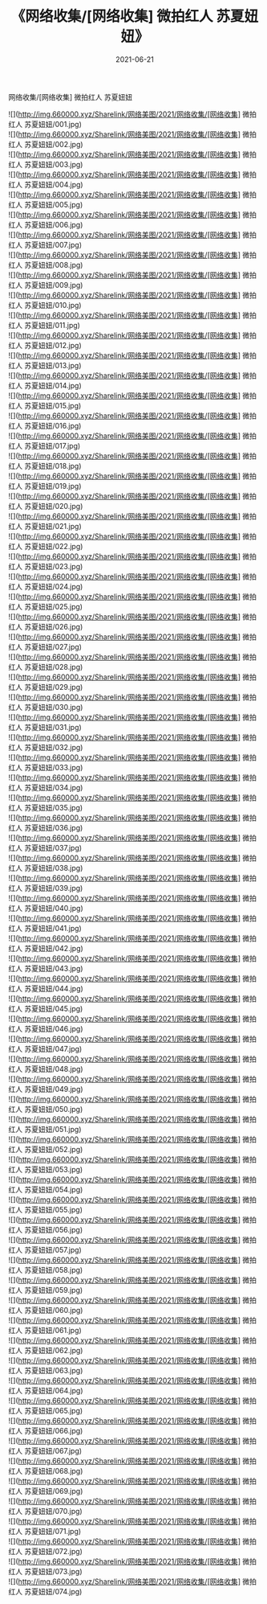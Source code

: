 ﻿---
layout: post
title:  《网络收集/[网络收集] 微拍红人 苏夏妞妞》
date:   2021-06-21
img: http://img.660000.xyz/Sharelink/网络美图/2021/网络收集/[网络收集] 微拍红人 苏夏妞妞/000.jpg
categories: [美女, 清纯, 唯美]
---

网络收集/[网络收集] 微拍红人 苏夏妞妞

 ![](http://img.660000.xyz/Sharelink/网络美图/2021/网络收集/[网络收集] 微拍红人 苏夏妞妞/001.jpg) <br>![](http://img.660000.xyz/Sharelink/网络美图/2021/网络收集/[网络收集] 微拍红人 苏夏妞妞/002.jpg) <br>![](http://img.660000.xyz/Sharelink/网络美图/2021/网络收集/[网络收集] 微拍红人 苏夏妞妞/003.jpg) <br>![](http://img.660000.xyz/Sharelink/网络美图/2021/网络收集/[网络收集] 微拍红人 苏夏妞妞/004.jpg) <br>![](http://img.660000.xyz/Sharelink/网络美图/2021/网络收集/[网络收集] 微拍红人 苏夏妞妞/005.jpg) <br>![](http://img.660000.xyz/Sharelink/网络美图/2021/网络收集/[网络收集] 微拍红人 苏夏妞妞/006.jpg) <br>![](http://img.660000.xyz/Sharelink/网络美图/2021/网络收集/[网络收集] 微拍红人 苏夏妞妞/007.jpg) <br>![](http://img.660000.xyz/Sharelink/网络美图/2021/网络收集/[网络收集] 微拍红人 苏夏妞妞/008.jpg) <br>![](http://img.660000.xyz/Sharelink/网络美图/2021/网络收集/[网络收集] 微拍红人 苏夏妞妞/009.jpg) <br>![](http://img.660000.xyz/Sharelink/网络美图/2021/网络收集/[网络收集] 微拍红人 苏夏妞妞/010.jpg) <br>![](http://img.660000.xyz/Sharelink/网络美图/2021/网络收集/[网络收集] 微拍红人 苏夏妞妞/011.jpg) <br>![](http://img.660000.xyz/Sharelink/网络美图/2021/网络收集/[网络收集] 微拍红人 苏夏妞妞/012.jpg) <br>![](http://img.660000.xyz/Sharelink/网络美图/2021/网络收集/[网络收集] 微拍红人 苏夏妞妞/013.jpg) <br>![](http://img.660000.xyz/Sharelink/网络美图/2021/网络收集/[网络收集] 微拍红人 苏夏妞妞/014.jpg) <br>![](http://img.660000.xyz/Sharelink/网络美图/2021/网络收集/[网络收集] 微拍红人 苏夏妞妞/015.jpg) <br>![](http://img.660000.xyz/Sharelink/网络美图/2021/网络收集/[网络收集] 微拍红人 苏夏妞妞/016.jpg) <br>![](http://img.660000.xyz/Sharelink/网络美图/2021/网络收集/[网络收集] 微拍红人 苏夏妞妞/017.jpg) <br>![](http://img.660000.xyz/Sharelink/网络美图/2021/网络收集/[网络收集] 微拍红人 苏夏妞妞/018.jpg) <br>![](http://img.660000.xyz/Sharelink/网络美图/2021/网络收集/[网络收集] 微拍红人 苏夏妞妞/019.jpg) <br>![](http://img.660000.xyz/Sharelink/网络美图/2021/网络收集/[网络收集] 微拍红人 苏夏妞妞/020.jpg) <br>![](http://img.660000.xyz/Sharelink/网络美图/2021/网络收集/[网络收集] 微拍红人 苏夏妞妞/021.jpg) <br>![](http://img.660000.xyz/Sharelink/网络美图/2021/网络收集/[网络收集] 微拍红人 苏夏妞妞/022.jpg) <br>![](http://img.660000.xyz/Sharelink/网络美图/2021/网络收集/[网络收集] 微拍红人 苏夏妞妞/023.jpg) <br>![](http://img.660000.xyz/Sharelink/网络美图/2021/网络收集/[网络收集] 微拍红人 苏夏妞妞/024.jpg) <br>![](http://img.660000.xyz/Sharelink/网络美图/2021/网络收集/[网络收集] 微拍红人 苏夏妞妞/025.jpg) <br>![](http://img.660000.xyz/Sharelink/网络美图/2021/网络收集/[网络收集] 微拍红人 苏夏妞妞/026.jpg) <br>![](http://img.660000.xyz/Sharelink/网络美图/2021/网络收集/[网络收集] 微拍红人 苏夏妞妞/027.jpg) <br>![](http://img.660000.xyz/Sharelink/网络美图/2021/网络收集/[网络收集] 微拍红人 苏夏妞妞/028.jpg) <br>![](http://img.660000.xyz/Sharelink/网络美图/2021/网络收集/[网络收集] 微拍红人 苏夏妞妞/029.jpg) <br>![](http://img.660000.xyz/Sharelink/网络美图/2021/网络收集/[网络收集] 微拍红人 苏夏妞妞/030.jpg) <br>![](http://img.660000.xyz/Sharelink/网络美图/2021/网络收集/[网络收集] 微拍红人 苏夏妞妞/031.jpg) <br>![](http://img.660000.xyz/Sharelink/网络美图/2021/网络收集/[网络收集] 微拍红人 苏夏妞妞/032.jpg) <br>![](http://img.660000.xyz/Sharelink/网络美图/2021/网络收集/[网络收集] 微拍红人 苏夏妞妞/033.jpg) <br>![](http://img.660000.xyz/Sharelink/网络美图/2021/网络收集/[网络收集] 微拍红人 苏夏妞妞/034.jpg) <br>![](http://img.660000.xyz/Sharelink/网络美图/2021/网络收集/[网络收集] 微拍红人 苏夏妞妞/035.jpg) <br>![](http://img.660000.xyz/Sharelink/网络美图/2021/网络收集/[网络收集] 微拍红人 苏夏妞妞/036.jpg) <br>![](http://img.660000.xyz/Sharelink/网络美图/2021/网络收集/[网络收集] 微拍红人 苏夏妞妞/037.jpg) <br>![](http://img.660000.xyz/Sharelink/网络美图/2021/网络收集/[网络收集] 微拍红人 苏夏妞妞/038.jpg) <br>![](http://img.660000.xyz/Sharelink/网络美图/2021/网络收集/[网络收集] 微拍红人 苏夏妞妞/039.jpg) <br>![](http://img.660000.xyz/Sharelink/网络美图/2021/网络收集/[网络收集] 微拍红人 苏夏妞妞/040.jpg) <br>![](http://img.660000.xyz/Sharelink/网络美图/2021/网络收集/[网络收集] 微拍红人 苏夏妞妞/041.jpg) <br>![](http://img.660000.xyz/Sharelink/网络美图/2021/网络收集/[网络收集] 微拍红人 苏夏妞妞/042.jpg) <br>![](http://img.660000.xyz/Sharelink/网络美图/2021/网络收集/[网络收集] 微拍红人 苏夏妞妞/043.jpg) <br>![](http://img.660000.xyz/Sharelink/网络美图/2021/网络收集/[网络收集] 微拍红人 苏夏妞妞/044.jpg) <br>![](http://img.660000.xyz/Sharelink/网络美图/2021/网络收集/[网络收集] 微拍红人 苏夏妞妞/045.jpg) <br>![](http://img.660000.xyz/Sharelink/网络美图/2021/网络收集/[网络收集] 微拍红人 苏夏妞妞/046.jpg) <br>![](http://img.660000.xyz/Sharelink/网络美图/2021/网络收集/[网络收集] 微拍红人 苏夏妞妞/047.jpg) <br>![](http://img.660000.xyz/Sharelink/网络美图/2021/网络收集/[网络收集] 微拍红人 苏夏妞妞/048.jpg) <br>![](http://img.660000.xyz/Sharelink/网络美图/2021/网络收集/[网络收集] 微拍红人 苏夏妞妞/049.jpg) <br>![](http://img.660000.xyz/Sharelink/网络美图/2021/网络收集/[网络收集] 微拍红人 苏夏妞妞/050.jpg) <br>![](http://img.660000.xyz/Sharelink/网络美图/2021/网络收集/[网络收集] 微拍红人 苏夏妞妞/051.jpg) <br>![](http://img.660000.xyz/Sharelink/网络美图/2021/网络收集/[网络收集] 微拍红人 苏夏妞妞/052.jpg) <br>![](http://img.660000.xyz/Sharelink/网络美图/2021/网络收集/[网络收集] 微拍红人 苏夏妞妞/053.jpg) <br>![](http://img.660000.xyz/Sharelink/网络美图/2021/网络收集/[网络收集] 微拍红人 苏夏妞妞/054.jpg) <br>![](http://img.660000.xyz/Sharelink/网络美图/2021/网络收集/[网络收集] 微拍红人 苏夏妞妞/055.jpg) <br>![](http://img.660000.xyz/Sharelink/网络美图/2021/网络收集/[网络收集] 微拍红人 苏夏妞妞/056.jpg) <br>![](http://img.660000.xyz/Sharelink/网络美图/2021/网络收集/[网络收集] 微拍红人 苏夏妞妞/057.jpg) <br>![](http://img.660000.xyz/Sharelink/网络美图/2021/网络收集/[网络收集] 微拍红人 苏夏妞妞/058.jpg) <br>![](http://img.660000.xyz/Sharelink/网络美图/2021/网络收集/[网络收集] 微拍红人 苏夏妞妞/059.jpg) <br>![](http://img.660000.xyz/Sharelink/网络美图/2021/网络收集/[网络收集] 微拍红人 苏夏妞妞/060.jpg) <br>![](http://img.660000.xyz/Sharelink/网络美图/2021/网络收集/[网络收集] 微拍红人 苏夏妞妞/061.jpg) <br>![](http://img.660000.xyz/Sharelink/网络美图/2021/网络收集/[网络收集] 微拍红人 苏夏妞妞/062.jpg) <br>![](http://img.660000.xyz/Sharelink/网络美图/2021/网络收集/[网络收集] 微拍红人 苏夏妞妞/063.jpg) <br>![](http://img.660000.xyz/Sharelink/网络美图/2021/网络收集/[网络收集] 微拍红人 苏夏妞妞/064.jpg) <br>![](http://img.660000.xyz/Sharelink/网络美图/2021/网络收集/[网络收集] 微拍红人 苏夏妞妞/065.jpg) <br>![](http://img.660000.xyz/Sharelink/网络美图/2021/网络收集/[网络收集] 微拍红人 苏夏妞妞/066.jpg) <br>![](http://img.660000.xyz/Sharelink/网络美图/2021/网络收集/[网络收集] 微拍红人 苏夏妞妞/067.jpg) <br>![](http://img.660000.xyz/Sharelink/网络美图/2021/网络收集/[网络收集] 微拍红人 苏夏妞妞/068.jpg) <br>![](http://img.660000.xyz/Sharelink/网络美图/2021/网络收集/[网络收集] 微拍红人 苏夏妞妞/069.jpg) <br>![](http://img.660000.xyz/Sharelink/网络美图/2021/网络收集/[网络收集] 微拍红人 苏夏妞妞/070.jpg) <br>![](http://img.660000.xyz/Sharelink/网络美图/2021/网络收集/[网络收集] 微拍红人 苏夏妞妞/071.jpg) <br>![](http://img.660000.xyz/Sharelink/网络美图/2021/网络收集/[网络收集] 微拍红人 苏夏妞妞/072.jpg) <br>![](http://img.660000.xyz/Sharelink/网络美图/2021/网络收集/[网络收集] 微拍红人 苏夏妞妞/073.jpg) <br>![](http://img.660000.xyz/Sharelink/网络美图/2021/网络收集/[网络收集] 微拍红人 苏夏妞妞/074.jpg) <br>